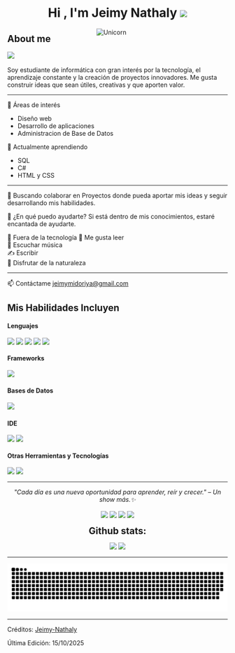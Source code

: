 <h1 align="center"><b>Hi , I'm Jeimy Nathaly </b><img src="https://media.giphy.com/media/hvRJCLFzcasrR4ia7z/giphy.gif" width="35"></h1>

<img align="right" width=300px alt="Unicorn" src="https://c.tenor.com/GN73MKBawZYAAAAi/busy-cute.gif" />

 <h2> About me </h2> <img src="https://media.giphy.com/media/ObNTw8Uzwy6KQ/giphy.gif" width="30px">&nbsp;
 
Soy estudiante de informática con gran interés por la tecnología, el aprendizaje constante y la creación de proyectos innovadores. Me gusta construir ideas que sean útiles, creativas y que aporten valor.

---

🚀 Áreas de interés
- Diseño web  
- Desarrollo de aplicaciones  
- Administracion de Base de Datos

🌱 Actualmente aprendiendo
- SQL  
- C#  
- HTML y CSS

---

🤝 Buscando colaborar en
Proyectos donde pueda aportar mis ideas y seguir desarrollando mis habilidades.

💬 ¿En qué puedo ayudarte?
Si está dentro de mis conocimientos, estaré encantada de ayudarte.

🎨 Fuera de la tecnología
📖 Me gusta leer  
🎵 Escuchar música  
✍️ Escribir  
🌳 Disfrutar de la naturaleza

---

📫 Contáctame
jeimymidoriya@gmail.com</a>


## Mis Habilidades Incluyen

<h4> Lenguajes </h4>
<span> 
  <img src="https://img.shields.io/badge/HTML-E34F26?style=for-the-badge&logo=html5&logoColor=white">
  <img src="https://img.shields.io/badge/CSS-1572B6?style=for-the-badge&logo=css3&logoColor=white">
  <img src="https://img.shields.io/badge/Java-ED8B00?style=for-the-badge&logo=java&logoColor=white">
  <img src="https://img.shields.io/badge/C-00599C?style=for-the-badge&logo=c&logoColor=white">
  <img src="https://img.shields.io/badge/PHP-777BB4?style=for-the-badge&logo=php&logoColor=white">
</span>

<h4> Frameworks </h4>
<span>
  <img src="https://img.shields.io/badge/Bootstrap-563D7C?style=for-the-badge&logo=bootstrap&logoColor=white">
</span>

<h4> Bases de Datos </h4>
<span>
  <img src="https://img.shields.io/badge/SQLSERVER-00000F?style=for-the-badge&logo=mysql&logoColor=white">
</span>

<h4> IDE </h4>
<span>
<img src="https://img.shields.io/badge/Visual_Studio_Community-3DDC84?style=for-the-badge&logo=visual-studio&logoColor=white">
<img src="https://img.shields.io/badge/Visual_Studio_Code-0078D4?style=for-the-badge&logo=visual%20studio%20code&logoColor=white">
</span>

<h4> Otras Herramientas y Tecnologías </h4>
<span>
  <img src="https://img.shields.io/badge/Git-F05032?style=for-the-badge&logo=git&logoColor=white">
  <img src="https://img.shields.io/badge/Xampp-F37623?style=for-the-badge&logo=xampp&logoColor=white">
</span>

<hr>
<p align="center">
   <i>"Cada día es una nueva oportunidad para aprender, reír y crecer." – Un show más.✨</i>
   <br>
<br>	
<a target="_blank" href="https://www.linkedin.com/in/tu-perfil/"><img src="https://img.shields.io/badge/-LinkedIn-0077B5?style=for-the-badge&logo=Linkedin&logoColor=white"></img></a>
<a target="_blank" href="mailto:tu-correo@gmail.com"><img src="https://img.shields.io/badge/-Gmail-D14836?style=for-the-badge&logo=Gmail&logoColor=white"></img></a>
<a target="_blank" href="https://tu-blog.medium.com"><img src="https://img.shields.io/badge/-Medium-12100E?style=for-the-badge&logo=Medium&logoColor=white"></img></a>
<a target="_blank" href="https://twitter.com/tu_usuario"><img src="https://img.shields.io/badge/-Twitter-1DA1F2?style=for-the-badge&logo=Twitter&logoColor=white"></img></a>
<br>
</p>


<div align="center">
<h2 align="center" style="margin: 5px 10px;">Github stats:</h2> 

[![](https://github-readme-stats.vercel.app/api?username=elanza-48&show_icons=true&theme=tokyonight&hide_border=true&locale=en)](https://github.com/Elanza-48)
[![](https://github-readme-streak-stats.herokuapp.com/?user=elanza-48&theme=material-palenight)](https://github.com/Elanza-48)
</div>

----

<p align="center">
  <img  src="https://raw.githubusercontent.com/Elanza-48/Elanza-48/main/resources/img/github-contribution-grid-snake.svg"
    alt="example" />
</p>

------
Créditos: [Jeimy-Nathaly](https://github.com/tu_usuario)

Última Edición: 15/10/2025
